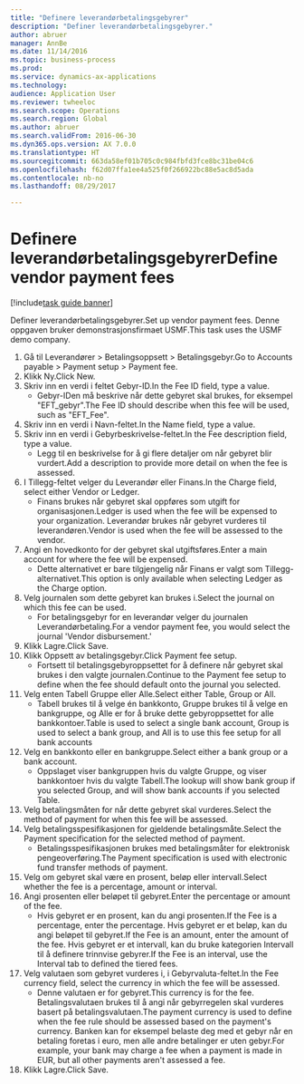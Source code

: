 ```yaml
--- 
title: "Definere leverandørbetalingsgebyrer"
description: "Definer leverandørbetalingsgebyrer."
author: abruer
manager: AnnBe
ms.date: 11/14/2016
ms.topic: business-process
ms.prod: 
ms.service: dynamics-ax-applications
ms.technology: 
audience: Application User
ms.reviewer: twheeloc
ms.search.scope: Operations
ms.search.region: Global
ms.author: abruer
ms.search.validFrom: 2016-06-30
ms.dyn365.ops.version: AX 7.0.0
ms.translationtype: HT
ms.sourcegitcommit: 663da58ef01b705c0c984fbfd3fce8bc31be04c6
ms.openlocfilehash: f62d07ffa1ee4a525f0f266922bc88e5ac8d5ada
ms.contentlocale: nb-no
ms.lasthandoff: 08/29/2017

---
```

# <a name="define-vendor-payment-fees"></a><span data-ttu-id="897ab-103">Definere leverandørbetalingsgebyrer</span><span class="sxs-lookup"><span data-stu-id="897ab-103">Define vendor payment fees</span></span>

[!include[task guide banner](../../includes/task-guide-banner.md)]

<span data-ttu-id="897ab-104">Definer leverandørbetalingsgebyrer.</span><span class="sxs-lookup"><span data-stu-id="897ab-104">Set up vendor payment fees.</span></span> <span data-ttu-id="897ab-105">Denne oppgaven bruker demonstrasjonsfirmaet USMF.</span><span class="sxs-lookup"><span data-stu-id="897ab-105">This task uses the USMF demo company.</span></span>

1. <span data-ttu-id="897ab-106">Gå til Leverandører > Betalingsoppsett > Betalingsgebyr.</span><span class="sxs-lookup"><span data-stu-id="897ab-106">Go to Accounts payable > Payment setup > Payment fee.</span></span>
2. <span data-ttu-id="897ab-107">Klikk Ny.</span><span class="sxs-lookup"><span data-stu-id="897ab-107">Click New.</span></span>
3. <span data-ttu-id="897ab-108">Skriv inn en verdi i feltet Gebyr-ID.</span><span class="sxs-lookup"><span data-stu-id="897ab-108">In the Fee ID field, type a value.</span></span>
    * <span data-ttu-id="897ab-109">Gebyr-IDen må beskrive når dette gebyret skal brukes, for eksempel "EFT_gebyr".</span><span class="sxs-lookup"><span data-stu-id="897ab-109">The Fee ID should describe when this fee will be used, such as "EFT_Fee".</span></span>  
4. <span data-ttu-id="897ab-110">Skriv inn en verdi i Navn-feltet.</span><span class="sxs-lookup"><span data-stu-id="897ab-110">In the Name field, type a value.</span></span>
5. <span data-ttu-id="897ab-111">Skriv inn en verdi i Gebyrbeskrivelse-feltet.</span><span class="sxs-lookup"><span data-stu-id="897ab-111">In the Fee description field, type a value.</span></span>
    * <span data-ttu-id="897ab-112">Legg til en beskrivelse for å gi flere detaljer om når gebyret blir vurdert.</span><span class="sxs-lookup"><span data-stu-id="897ab-112">Add a description to provide more detail on when the fee is assessed.</span></span>  
6. <span data-ttu-id="897ab-113">I Tillegg-feltet velger du Leverandør eller Finans.</span><span class="sxs-lookup"><span data-stu-id="897ab-113">In the Charge field, select either Vendor or Ledger.</span></span>
    * <span data-ttu-id="897ab-114">Finans brukes når gebyret skal oppføres som utgift for organisasjonen.</span><span class="sxs-lookup"><span data-stu-id="897ab-114">Ledger is used when the fee will be expensed to your organization.</span></span>  <span data-ttu-id="897ab-115">Leverandør brukes når gebyret vurderes til leverandøren.</span><span class="sxs-lookup"><span data-stu-id="897ab-115">Vendor is used when the fee will be assessed to the vendor.</span></span>  
7. <span data-ttu-id="897ab-116">Angi en hovedkonto for der gebyret skal utgiftsføres.</span><span class="sxs-lookup"><span data-stu-id="897ab-116">Enter a main account for where the fee will be expensed.</span></span>
    * <span data-ttu-id="897ab-117">Dette alternativet er bare tilgjengelig når Finans er valgt som Tillegg-alternativet.</span><span class="sxs-lookup"><span data-stu-id="897ab-117">This option is only available when selecting Ledger as the Charge option.</span></span>  
8. <span data-ttu-id="897ab-118">Velg journalen som dette gebyret kan brukes i.</span><span class="sxs-lookup"><span data-stu-id="897ab-118">Select the journal on which this fee can be used.</span></span> 
    * <span data-ttu-id="897ab-119">For betalingsgebyr for en leverandør velger du journalen Leverandørbetaling.</span><span class="sxs-lookup"><span data-stu-id="897ab-119">For a vendor payment fee, you would select the journal 'Vendor disbursement.'</span></span>  
9. <span data-ttu-id="897ab-120">Klikk Lagre.</span><span class="sxs-lookup"><span data-stu-id="897ab-120">Click Save.</span></span>
10. <span data-ttu-id="897ab-121">Klikk Oppsett av betalingsgebyr.</span><span class="sxs-lookup"><span data-stu-id="897ab-121">Click Payment fee setup.</span></span>
    * <span data-ttu-id="897ab-122">Fortsett til betalingsgebyroppsettet for å definere når gebyret skal brukes i den valgte journalen.</span><span class="sxs-lookup"><span data-stu-id="897ab-122">Continue to the Payment fee setup to define when the fee should default onto the journal you selected.</span></span>  
11. <span data-ttu-id="897ab-123">Velg enten Tabell Gruppe eller Alle.</span><span class="sxs-lookup"><span data-stu-id="897ab-123">Select either Table, Group or All.</span></span>
    * <span data-ttu-id="897ab-124">Tabell brukes til å velge én bankkonto, Gruppe brukes til å velge en bankgruppe, og Alle er for å bruke dette gebyroppsettet for alle bankkontoer.</span><span class="sxs-lookup"><span data-stu-id="897ab-124">Table is used to select a single bank account, Group is used to select a bank group, and All is to use this fee setup for all bank accounts</span></span>  
12. <span data-ttu-id="897ab-125">Velg en bankkonto eller en bankgruppe.</span><span class="sxs-lookup"><span data-stu-id="897ab-125">Select either a bank group or a bank account.</span></span>
    * <span data-ttu-id="897ab-126">Oppslaget viser bankgruppen hvis du valgte Gruppe, og viser bankkontoer hvis du valgte Tabell.</span><span class="sxs-lookup"><span data-stu-id="897ab-126">The lookup will show bank group if you selected Group, and will show bank accounts if you selected Table.</span></span>  
13. <span data-ttu-id="897ab-127">Velg betalingsmåten for når dette gebyret skal vurderes.</span><span class="sxs-lookup"><span data-stu-id="897ab-127">Select the method of payment for when this fee will be assessed.</span></span>
14. <span data-ttu-id="897ab-128">Velg betalingsspesifikasjonen for gjeldende betalingsmåte.</span><span class="sxs-lookup"><span data-stu-id="897ab-128">Select the Payment specification for the selected method of payment.</span></span>
    * <span data-ttu-id="897ab-129">Betalingsspesifikasjonen brukes med betalingsmåter for elektronisk pengeoverføring.</span><span class="sxs-lookup"><span data-stu-id="897ab-129">The Payment specification is used with electronic fund transfer methods of payment.</span></span>  
15. <span data-ttu-id="897ab-130">Velg om gebyret skal være en prosent, beløp eller intervall.</span><span class="sxs-lookup"><span data-stu-id="897ab-130">Select whether the fee is a percentage, amount or interval.</span></span>
16. <span data-ttu-id="897ab-131">Angi prosenten eller beløpet til gebyret.</span><span class="sxs-lookup"><span data-stu-id="897ab-131">Enter the percentage or amount of the fee.</span></span>
    * <span data-ttu-id="897ab-132">Hvis gebyret er en prosent, kan du angi prosenten.</span><span class="sxs-lookup"><span data-stu-id="897ab-132">If the Fee is a percentage, enter the percentage.</span></span> <span data-ttu-id="897ab-133">Hvis gebyret er et beløp, kan du angi beløpet til gebyret.</span><span class="sxs-lookup"><span data-stu-id="897ab-133">If the Fee is an amount, enter the amount of the fee.</span></span> <span data-ttu-id="897ab-134">Hvis gebyret er et intervall, kan du bruke kategorien Intervall til å definere trinnvise gebyrer.</span><span class="sxs-lookup"><span data-stu-id="897ab-134">If the Fee is an interval, use the Interval tab to defined the tiered fees.</span></span>  
17. <span data-ttu-id="897ab-135">Velg valutaen som gebyret vurderes i, i Gebyrvaluta-feltet.</span><span class="sxs-lookup"><span data-stu-id="897ab-135">In the Fee currency field, select the currency in which the fee will be assessed.</span></span>
    * <span data-ttu-id="897ab-136">Denne valutaen er for gebyret.</span><span class="sxs-lookup"><span data-stu-id="897ab-136">This currency is for the fee.</span></span> <span data-ttu-id="897ab-137">Betalingsvalutaen brukes til å angi når gebyrregelen skal vurderes basert på betalingsvalutaen.</span><span class="sxs-lookup"><span data-stu-id="897ab-137">The payment currency is used to define when the fee rule should be assessed based on the payment's currency.</span></span> <span data-ttu-id="897ab-138">Banken kan for eksempel belaste deg med et gebyr når en betaling foretas i euro, men alle andre betalinger er uten gebyr.</span><span class="sxs-lookup"><span data-stu-id="897ab-138">For example, your bank may charge a fee when a payment is made in EUR, but all other payments aren't assessed a fee.</span></span>  
18. <span data-ttu-id="897ab-139">Klikk Lagre.</span><span class="sxs-lookup"><span data-stu-id="897ab-139">Click Save.</span></span>


